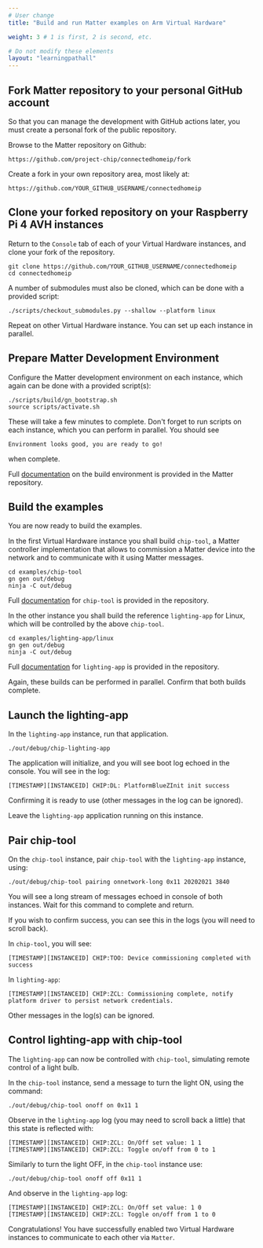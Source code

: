 ```yaml
---
# User change
title: "Build and run Matter examples on Arm Virtual Hardware"

weight: 3 # 1 is first, 2 is second, etc.

# Do not modify these elements
layout: "learningpathall"
---
```

## Fork Matter repository to your personal GitHub account

So that you can manage the development with GitHub actions later, you must create a personal fork of the public repository.

Browse to the Matter repository on Github:
```console
https://github.com/project-chip/connectedhomeip/fork
```
Create a fork in your own repository area, most likely at:
```
https://github.com/YOUR_GITHUB_USERNAME/connectedhomeip
```
## Clone your forked repository on your Raspberry Pi 4 AVH instances

Return to the `Console` tab of each of your Virtual Hardware instances, and clone your fork of the repository.
```console
git clone https://github.com/YOUR_GITHUB_USERNAME/connectedhomeip
cd connectedhomeip
```
A number of submodules must also be cloned, which can be done with a provided script:
```console
./scripts/checkout_submodules.py --shallow --platform linux
```
Repeat on other Virtual Hardware instance. You can set up each instance in parallel.

## Prepare Matter Development Environment

Configure the Matter development environment on each instance, which again can be done with a provided script(s):
```console
./scripts/build/gn_bootstrap.sh
source scripts/activate.sh
```
These will take a few minutes to complete. Don't forget to run scripts on each instance, which you can perform in parallel. You should see
```output
Environment looks good, you are ready to go!
```
when complete.

Full [documentation](https://github.com/project-chip/connectedhomeip/blob/master/docs/guides/BUILDING.md) on the build environment is provided in the Matter repository.

## Build the examples

You are now ready to build the examples.

In the first Virtual Hardware instance you shall build `chip-tool`, a Matter controller implementation that allows to commission a Matter device into the network and to communicate with it using Matter messages.
```console
cd examples/chip-tool
gn gen out/debug
ninja -C out/debug
```
Full [documentation](https://github.com/project-chip/connectedhomeip/tree/master/examples/chip-tool) for `chip-tool` is provided in the repository.

In the other instance you shall build the reference `lighting-app` for Linux, which will be controlled by the above `chip-tool`.
```console
cd examples/lighting-app/linux
gn gen out/debug
ninja -C out/debug
```
Full [documentation](https://github.com/project-chip/connectedhomeip/tree/master/examples/lighting-app/linux) for `lighting-app` is provided in the repository.

Again, these builds can be performed in parallel. Confirm that both builds complete.

## Launch the lighting-app

In the `lighting-app` instance, run that application.
```console
./out/debug/chip-lighting-app
```
The application will initialize, and you will see boot log echoed in the console. You will see in the log:
```output
[TIMESTAMP][INSTANCEID] CHIP:DL: PlatformBlueZInit init success
```
Confirming it is ready to use (other messages in the log can be ignored).

Leave the `lighting-app` application running on this instance.

## Pair chip-tool

On the `chip-tool` instance, pair `chip-tool` with the `lighting-app` instance, using:
```console
./out/debug/chip-tool pairing onnetwork-long 0x11 20202021 3840
```
You will see a long stream of messages echoed in console of both instances. Wait for this command to complete and return.

If you wish to confirm success, you can see this in the logs (you will need to scroll back).

In `chip-tool`, you will see:
```
[TIMESTAMP][INSTANCEID] CHIP:TOO: Device commissioning completed with success
```
In `lighting-app`:
```
[TIMESTAMP][INSTANCEID] CHIP:ZCL: Commissioning complete, notify platform driver to persist network credentials.
```
Other messages in the log(s) can be ignored.

## Control lighting-app with chip-tool

The `lighting-app` can now be controlled with `chip-tool`, simulating remote control of a light bulb.

In the `chip-tool` instance, send a message to turn the light ON, using the command:
```console
./out/debug/chip-tool onoff on 0x11 1
```
Observe in the `lighting-app` log (you may need to scroll back a little) that this state is reflected with:
```output
[TIMESTAMP][INSTANCEID] CHIP:ZCL: On/Off set value: 1 1
[TIMESTAMP][INSTANCEID] CHIP:ZCL: Toggle on/off from 0 to 1
```
Similarly to turn the light OFF, in the `chip-tool` instance use:
```console
./out/debug/chip-tool onoff off 0x11 1
```
And observe in the `lighting-app` log:
```output
[TIMESTAMP][INSTANCEID] CHIP:ZCL: On/Off set value: 1 0
[TIMESTAMP][INSTANCEID] CHIP:ZCL: Toggle on/off from 1 to 0
```
Congratulations! You have successfully enabled two Virtual Hardware instances to communicate to each other via `Matter`.
